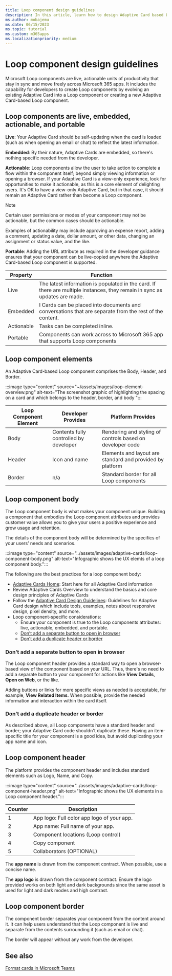 ```yaml
---
title: Loop component design guidelines 
description: In this article, learn how to design Adaptive Card based Loop components.
ms.author: mobajemu
ms.date: 06/15/2023
ms.topic: tutorial
ms.custom: m365apps
ms.localizationpriority: medium
---
```


# Loop component design guidelines

Microsoft Loop components are live, actionable units of productivity that stay in sync and move freely across Microsoft 365 apps. It includes the capability for developers to create Loop components by evolving an existing Adaptive Card into a Loop component or creating a new Adaptive Card-based Loop component.

## Loop components are live, embedded, actionable, and portable

**Live**: Your Adaptive Card should be self-updating when the card is loaded (such as when opening an email or chat) to reflect the latest information.

**Embedded**: By their nature, Adaptive Cards are embedded, so there's nothing specific needed from the developer.

**Actionable**: Loop components allow the user to take action to complete a flow within the component itself; beyond simply viewing information or opening a browser. If your Adaptive Card is a view-only experience, look for opportunities to make it actionable, as this is a core element of delighting users. It's OK to have a view-only Adaptive Card, but in that case, it should remain an Adaptive Card rather than become a Loop component.

   > [!NOTE]
   > Certain user permissions or modes of your component may not be actionable, but the common cases should be actionable.

   Examples of actionability may include approving an expense report, adding a comment, updating a date, dollar amount, or other data, changing an assignment or status value, and the like.

**Portable**: Adding the URL attribute as required in the developer guidance ensures that your component can be live-copied anywhere the Adaptive Card-based Loop component is supported.

|Property|Function|
|---|---|
|Live| The latest information is populated in the card. If there are multiple instances, they remain in sync as updates are made. |
|Embedded |  I Cards can be placed into documents and conversations that are separate from the rest of the content. |
| Actionable | Tasks can be completed inline. |
| Portable | Components can work across to Microsoft 365 app that supports Loop components |

## Loop component elements

An Adaptive Card-based Loop component comprises the Body, Header, and Border.

:::image type="content" source="~/assets/images/loop-element-overview.png" alt-text="The screenshot graphic of highlighting the spacing on a card and which belongs to the header, border, and body ":::

|Loop Component Element | Developer Provides | Platform Provides|
|---|---|---|
|Body| Contents fully controlled by developer |Rendering and styling of controls based on developer code|
|Header | Icon and name | Elements and layout are standard and provided by platform |
|Border | n/a | Standard border for all Loop components|

## Loop component body

The Loop component body is what makes your component unique. Building a component that embodies the Loop component attributes and provides customer value allows you to give your users a positive experience and grow usage and retention.

The details of the component body will be determined by the specifics of your users’ needs and scenarios.

:::image type="content" source="../assets/images/adaptive-cards/loop-component-body.png" alt-text="Infographic shows the UX elemts of a loop component body.":::

The following are the best practices for a loop component body:

* [Adaptive Cards Home](https://adaptivecards.io): Start here for all Adaptive Card information
* Review Adaptive Cards Overview to understand the basics and core design principles of Adaptive Cards
* Follow the [Adaptive Card Design Guidelines](../task-modules-and-cards/cards/design-effective-cards.md): Guidelines for Adaptive Card design which include tools, examples, notes about responsive design, pixel density, and more.
* Loop component-specific considerations:
  * Ensure your component is true to the Loop components attributes: live, actionable, embedded, and portable.
  * [Don’t add a separate button to open in browser](#dont-add-a-separate-button-to-open-in-browser)
  * [Don’t add a duplicate header or border](#dont-add-a-duplicate-header-or-border)

### Don’t add a separate button to open in browser

The Loop component header provides a standard way to open a browser-based view of the component based on your URL. Thus, there's no need to add a separate button to your component for actions like **View Details**, **Open on Web**, or the like.

Adding buttons or links for more specific views as needed is acceptable, for example, **View Related Items**. When possible, provide the needed information and interaction within the card itself.

### Don’t add a duplicate header or border

As described above, all Loop components have a standard header and border; your Adaptive Card code shouldn't duplicate these. Having an item-specific title for your component is a good idea, but avoid duplicating your app name and icon.

## Loop component header

The platform provides the component header and includes standard elements such as Logo, Name, and Copy.

:::image type="content" source="../assets/images/adaptive-cards/loop-component-header.png" alt-text="Infographic shows the UX elements in a Loop component header.":::

|Counter  |Description  |
|---------|---------|
|1     |  App logo: Full color app logo of your app.       |
|2     |  App name:  Full name of your app.       |
|3     |  Component locations (Loop control)       |
|4     |  Copy component      |
|5     |  Collaborators (OPTIONAL)       |

The **app name** is drawn from the component contract. When possible, use a concise name.

The **app logo** is drawn from the component contract. Ensure the logo provided works on both light and dark backgrounds since the same asset is used for light and dark modes and high contrast.

## Loop component border

The component border separates your component from the content around it. It can help users understand that the Loop component is live and separate from the contents surrounding it (such as email or chat).

The border will appear without any work from the developer.

## See also

[Format cards in Microsoft Teams](cards-loop-component.md)
